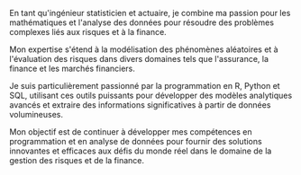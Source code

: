 En tant qu'ingénieur statisticien et actuaire, je combine ma passion pour les mathématiques et l'analyse des données pour résoudre des problèmes complexes liés aux risques et à la finance.

Mon expertise s'étend à la modélisation des phénomènes aléatoires et à l'évaluation des risques dans divers domaines tels que l'assurance, la finance et les marchés financiers. 

Je suis particulièrement passionné par la programmation en R, Python et SQL, utilisant ces outils puissants pour développer des modèles analytiques avancés et extraire des informations significatives à partir de données volumineuses. 

Mon objectif est de continuer à développer mes compétences en programmation et en analyse de données pour fournir des solutions innovantes et efficaces aux défis du monde réel dans le domaine de la gestion des risques et de la finance.

<!---
AntonioKODJO/AntonioKODJO is a ✨ special ✨ repository because its `README.md` (this file) appears on your GitHub profile.
You can click the Preview link to take a look at your changes.
--->
